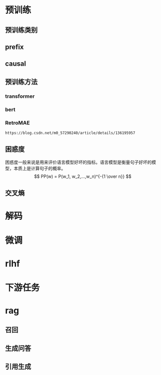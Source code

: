 




# 预训练
## 预训练类别
## prefix
## causal

## 预训练方法
### transformer

### bert

### RetroMAE
```
https://blog.csdn.net/m0_57290240/article/details/136195957
```

##  困惑度
困惑度一般来说是用来评价语言模型好坏的指标。语言模型是衡量句子好坏的模型，本质上是计算句子的概率。
$$ PP(w) = P(w_1, w_2,...,w_n)^{-{1 \over n}} $$

## 交叉熵  


# 解码

# 微调

# rlhf


# 下游任务

# rag
## 召回
## 生成问答
## 引用生成